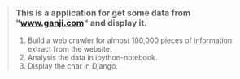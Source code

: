 > ### This is a application for get some data from "www.ganji.com" and display it.
>
> 1. Build a web crawler for almost 100,000 pieces of information extract from the website.
> 2. Analysis the data in ipython-notebook.
> 3. Display the char in Django.
